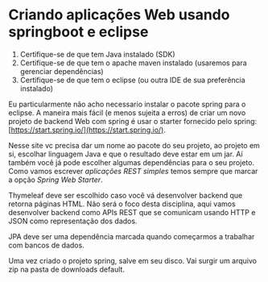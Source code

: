 # Criando aplicações Web usando springboot e eclipse

1. Certifique-se de que tem Java instalado (SDK)
2. Certifique-se de que tem o apache maven instalado (usaremos para gerenciar dependências)
3. Certifique-se de que tem o eclipse (ou outra IDE de sua preferência instalado)

Eu particularmente não acho necessario instalar o pacote spring para o eclipse. A maneira mais fácil (e menos sujeita a erros) de criar um novo projeto de backend Web com spring é usar o starter fornecido pelo spring: [https://start.spring.io/](https://start.spring.io/).

Nesse site vc precisa dar um nome ao pacote do seu projeto, ao projeto em si, escolhar linguagem Java e que o resultado deve estar em um jar. Aí também você já pode escolher algumas dependências para o seu projeto. Como vamos escrever *aplicações REST simples* temos sempre que marcar a opção *Spring Web Starter*. 

Thymeleaf deve ser escolhido caso você vá desenvolver backend que retorna páginas HTML. Não será o foco desta disciplina, aqui vamos desenvolver backend como APIs REST que se comunicam usando HTTP e JSON como representação dos dados.

JPA deve ser uma dependência marcada quando começarmos a trabalhar com bancos de dados.

Uma vez criado o projeto spring, salve em seu disco. Vai surgir um arquivo zip na pasta de downloads default.

